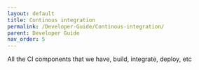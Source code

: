 ```yaml
---
layout: default
title: Continous integration
permalink: /Developer-Guide/Continous-integration/
parent: Developer Guide
nav_order: 5
---
```



All the CI components that we have, build, integrate, deploy, etc 
<!--
## Continuous Integration
The project has continuous integration features:
#### Auto-generation of license
Using the Maven licenses plugin we can autogenerate the copyright headers for each file of the project and also collect
all the third party libraries used by listing the dependencies in pom.xml.

The next instruction will generate all licenses and attach it to the source files.
Warning: It appends more than one time if executed in sequence.
```
mvn -Dthird.party.licenses=true -Dattach.license.header=true generate-resources 
```

There is a small problem and is that in Java the headers for the copyright are added as a JavaDoc, which converts the
headers to a dangling JavaDoc. Is preferred a normal comment. Issuing this command from the same folder as the project
will change them to a normal comment:
```bash
IFS=$'\n'; for j in $(grep -r -I -l .); do sed '1 s|/\*\*|/\*|' -i "$j"; done
```

### GitHub CI
To use a self-hosted runner for your pipelines, you have to run the actionis-runner. Once configured, you can launch the runner in background with:

```shell
./run.sh > actions-runner.out 2> actions-runner.err &
less actions-runner.out
```

-->
